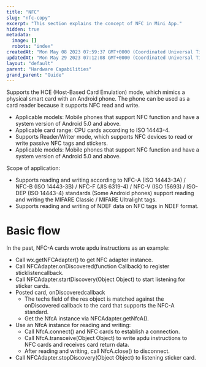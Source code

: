 ```yaml
---
title: "NFC"
slug: "nfc-copy"
excerpt: "This section explains the concept of NFC in Mini App."
hidden: true
metadata: 
  image: []
  robots: "index"
createdAt: "Mon May 08 2023 07:59:37 GMT+0000 (Coordinated Universal Time)"
updatedAt: "Mon May 29 2023 07:12:08 GMT+0000 (Coordinated Universal Time)"
layout: "default"
parent: "Hardware Capabilities"
grand_parent: "Guide"
---
```

Supports the HCE (Host-Based Card Emulation) mode, which mimics a physical smart card with an Android phone. The phone can be used as a card reader because it supports NFC read and write.

- Applicable models: Mobile phones that support NFC function and have a system version of Android 5.0 and above.
- Applicable card range: CPU cards according to ISO 14443-4.
- Supports Reader/Writer mode, which supports NFC devices to read or write passive NFC tags and stickers.
- Applicable models: Mobile phones that support NFC function and have a system version of Android 5.0 and above.

Scope of application:

- Supports reading and writing according to NFC-A (ISO 14443-3A) / NFC-B (ISO 14443-3B) / NFC-F (JIS 6319-4) / NFC-V (ISO 15693) / ISO-DEP (ISO 14443-4) standards (Some Android phones) support reading and writing the MIFARE Classic / MIFARE Ultralight tags.
- Supports reading and writing of NDEF data on NFC tags in NDEF format.

# Basic flow

In the past, NFC-A cards wrote apdu instructions as an example:

- Call wx.getNFCAdapter() to get NFC adapter instance.
- Call NFCAdapter.onDiscovered(function Callback) to register sticklistencallback.
- Call NFCAdapter.startDiscovery(Object Object) to start listening for sticker cards.
- Posted card, onDiscoveredcallback
  - The techs field of the res object is matched against the onDiscovered callback to the card that supports the NFC-A standard.
  - Get the NfcA instance via NFCAdapter.getNfcA().
- Use an NfcA instance for reading and writing:
  - Call NfcA.connect() and NFC cards to establish a connection.
  - Call NfcA.transceive(Object Object) to write apdu instructions to NFC cards and receives card return data.
  - After reading and writing, call NfcA.close() to disconnect.
- Call NFCAdapter.stopDiscovery(Object Object) to listening sticker card.
